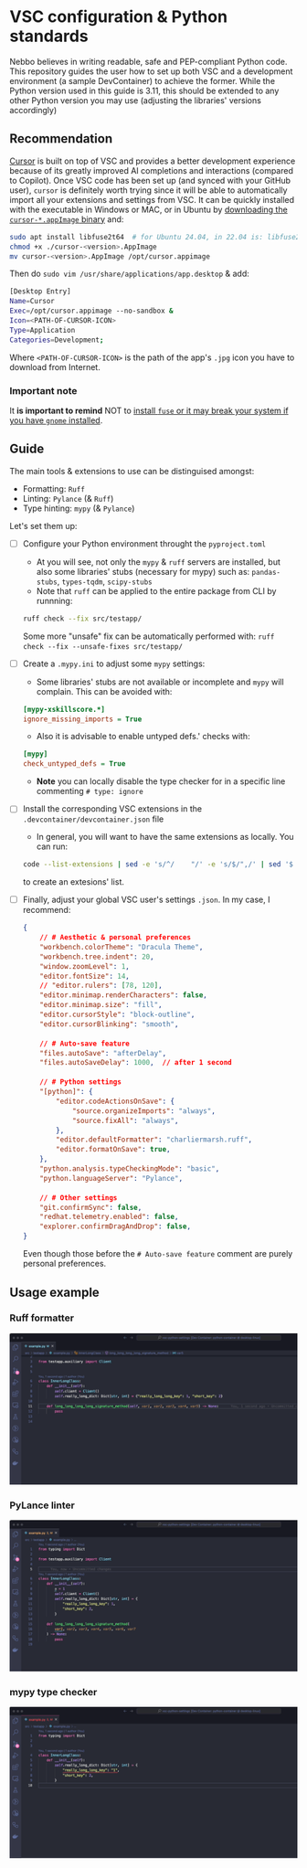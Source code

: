 # VSC configuration & Python standards

Nebbo believes in writing readable, safe and PEP-compliant Python code.
This repository guides the user how to set up both VSC and a development
environment (a sample DevContainer) to achieve the former. While the Python
version used in this guide is 3.11, this should be extended to any other Python version
you may use (adjusting the libraries' versions accordingly)

## Recommendation

[Cursor](https://www.cursor.com) is built on top of VSC and provides a better development experience because of its greatly improved AI completions and interactions (compared to Copilot). Once VSC code has been set up (and synced with your GitHub user), `cursor` is definitely worth trying since it will be able to automatically import all your extensions and settings from VSC. It can be quickly installed with the executable in Windows or MAC, or in Ubuntu by [downloading the `cursor-*.appImage` binary](https://www.cursor.com/) and:

```bash
sudo apt install libfuse2t64  # for Ubuntu 24.04, in 22.04 is: libfuse2
chmod +x ./cursor-<version>.AppImage
mv cursor-<version>.AppImage /opt/cursor.appimage
```
Then do `sudo vim /usr/share/applications/app.desktop` & add:
```bash
[Desktop Entry]
Name=Cursor
Exec=/opt/cursor.appimage --no-sandbox &
Icon=<PATH-OF-CURSOR-ICON>
Type=Application
Categories=Development;
```
Where `<PATH-OF-CURSOR-ICON>` is the path of the app's `.jpg` icon you have to download from Internet. 

### Important note

It **is important to remind** NOT to [install `fuse` or it may break your system if you have `gnome` installed](https://askubuntu.com/questions/1409496/how-to-safely-install-fuse-on-ubuntu-22-04).

## Guide

The main tools & extensions to use can be distinguised amongst:

- Formatting: `Ruff`
- Linting: `Pylance` (& `Ruff`)
- Type hinting: `mypy` (& `Pylance`)

Let's set them up:

- [ ] Configure your Python environment throught the `pyproject.toml`
  - At you will see, not only the `mypy` & `ruff` servers are installed, but also some libraries' stubs (necessary for mypy) such as: `pandas-stubs`, `types-tqdm`, `scipy-stubs`
  - Note that `ruff` can be applied to the entire package from CLI by runnning:

  ```bash
  ruff check --fix src/testapp/
  ```
  
  Some more "unsafe" fix can be automatically performed with: `ruff check --fix --unsafe-fixes src/testapp/`
- [ ] Create a `.mypy.ini` to adjust some `mypy` settings:
  - Some libraries' stubs are not available or incomplete and `mypy` will complain. This can be avoided with:
  
  ```.mypy.ini
  [mypy-xskillscore.*]
  ignore_missing_imports = True
  ```
  
  - Also it is advisable to enable untyped defs.' checks with:
  
  ```.mypy.ini
  [mypy]
  check_untyped_defs = True
  ```   
  
  - **Note** you can locally disable the type checker for in a specific line commenting `# type: ignore`
- [ ] Install the corresponding VSC extensions in the `.devcontainer/devcontainer.json` file
  - In general, you will want to have the same extensions as locally. You can run:
  
  ```bash
  code --list-extensions | sed -e 's/^/    "/' -e 's/$/",/' | sed '$ s/,$//' > extensions.txt
  ```
  
  to create an extesions' list.

- [ ] Finally, adjust your global VSC user's settings `.json`. In my case, I recommend:

    ```.json
    {
        // # Aesthetic & personal preferences
        "workbench.colorTheme": "Dracula Theme",
        "workbench.tree.indent": 20,
        "window.zoomLevel": 1,
        "editor.fontSize": 14,
        // "editor.rulers": [78, 120],
        "editor.minimap.renderCharacters": false,
        "editor.minimap.size": "fill",
        "editor.cursorStyle": "block-outline",
        "editor.cursorBlinking": "smooth",

        // # Auto-save feature
        "files.autoSave": "afterDelay", 
        "files.autoSaveDelay": 1000,  // after 1 second

        // # Python settings
        "[python]": {
            "editor.codeActionsOnSave": {
                "source.organizeImports": "always",
                "source.fixAll": "always",
            },
            "editor.defaultFormatter": "charliermarsh.ruff",
            "editor.formatOnSave": true,  
        },
        "python.analysis.typeCheckingMode": "basic",
        "python.languageServer": "Pylance",

        // # Other settings
        "git.confirmSync": false,
        "redhat.telemetry.enabled": false,
        "explorer.confirmDragAndDrop": false,
    }
    ```

    Even though those before the `# Auto-save feature` comment are purely personal preferences.

## Usage example

### Ruff formatter

![`Ruff` formatter](.assets/formatter.gif)

### PyLance linter

![`PyLance` linter](.assets/linter.gif)

### mypy type checker

![`mypy` type checker](.assets/type-checker.gif)